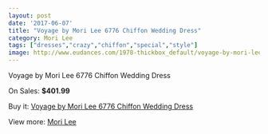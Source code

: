 ```yaml
---
layout: post
date: '2017-06-07'
title: "Voyage by Mori Lee 6776 Chiffon Wedding Dress"
category: Mori Lee
tags: ["dresses","crazy","chiffon","special","style"]
image: http://www.eudances.com/1978-thickbox_default/voyage-by-mori-lee-6776-chiffon-wedding-dress.jpg
---
```

Voyage by Mori Lee 6776 Chiffon Wedding Dress

On Sales: **$401.99**
<a href="https://www.eudances.com/en/mori-lee/676-voyage-by-mori-lee-6776-chiffon-wedding-dress.html"><amp-img layout="responsive" width="600" height="600" src="//www.eudances.com/1978-thickbox_default/voyage-by-mori-lee-6776-chiffon-wedding-dress.jpg" alt="Voyage by Mori Lee 6776 Chiffon Wedding Dress 0" /></a>
<a href="https://www.eudances.com/en/mori-lee/676-voyage-by-mori-lee-6776-chiffon-wedding-dress.html"><amp-img layout="responsive" width="600" height="600" src="//www.eudances.com/1980-thickbox_default/voyage-by-mori-lee-6776-chiffon-wedding-dress.jpg" alt="Voyage by Mori Lee 6776 Chiffon Wedding Dress 1" /></a>
<a href="https://www.eudances.com/en/mori-lee/676-voyage-by-mori-lee-6776-chiffon-wedding-dress.html"><amp-img layout="responsive" width="600" height="600" src="//www.eudances.com/1979-thickbox_default/voyage-by-mori-lee-6776-chiffon-wedding-dress.jpg" alt="Voyage by Mori Lee 6776 Chiffon Wedding Dress 2" /></a>

Buy it: [Voyage by Mori Lee 6776 Chiffon Wedding Dress](https://www.eudances.com/en/mori-lee/676-voyage-by-mori-lee-6776-chiffon-wedding-dress.html "Voyage by Mori Lee 6776 Chiffon Wedding Dress")

View more: [Mori Lee](https://www.eudances.com/en/9-mori-lee "Mori Lee")